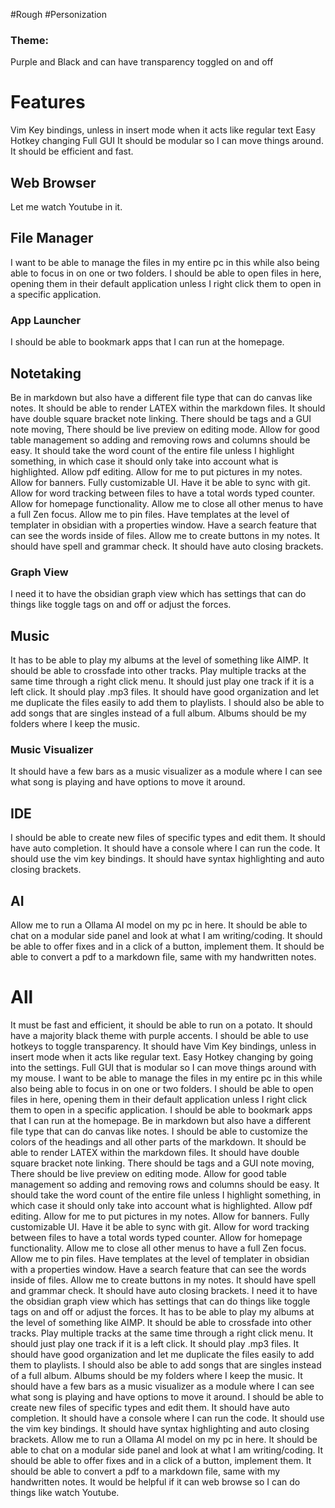 #Rough #Personization 

### Theme:
Purple and Black and can have transparency toggled on and off 

# Features 

Vim Key bindings, unless in insert mode when it acts like regular text
Easy Hotkey changing 
Full GUI
It should be modular so I can move things around. 
It should be efficient and fast. 
## Web Browser 

Let me watch Youtube in it.

## File Manager 

I want to be able to manage the files in my entire pc in this while also being able to focus in on one or two folders. I should be able to open files in here, opening them in their default application unless I right click them to open in a specific application. 

### App Launcher 
I should be able to bookmark apps that I can run at the homepage. 


## Notetaking 
Be in markdown but also have a different file type that can do canvas like notes. It should be able to render LATEX within the markdown files. It should have double square bracket note linking. There should be tags and a GUI note moving, There should be live preview on editing mode. Allow for good table management so adding and removing rows and columns should be easy. It should take the word count of the entire file unless I highlight something, in which case it should only take into account what is highlighted. Allow pdf editing. Allow for me to put pictures in my notes. Allow for banners. Fully customizable UI. Have it be able to sync with git. Allow for word tracking between files to have a total words typed counter. Allow for homepage functionality. Allow me to close all other menus to have a full Zen focus. Allow me to pin files. Have templates at the level of templater in obsidian with a properties window. Have a search feature that can see the words inside of files. Allow me to create buttons in my notes. It should have spell and grammar check. It should have auto closing brackets.


### Graph View 
I need it to have the obsidian graph view which has settings that can do things like toggle tags on and off or adjust the forces. 

## Music 
It has to be able to play my albums at the level of something like AIMP. It should be able to crossfade into other tracks. Play multiple tracks at the same time through a right click menu. It should just play one track if it is a left click. It should play .mp3 files. It should have good organization and let me duplicate the files easily to add them to playlists. I should also be able to add songs that are singles instead of a full album. Albums should be my folders where I keep the music. 

### Music Visualizer 

It should have a few bars as a music visualizer as a module where I can see what song is playing and have options to move it around. 

## IDE 

I should be able to create new files of specific types and edit them. It should have auto completion. It should have a console where I can run the code. It should use the vim key bindings. It should have syntax highlighting and auto closing brackets.

## AI 

Allow me to run a Ollama AI model on my pc in here. It should be able to chat on a modular side panel and look at what I am writing/coding. It should be able to offer fixes and in a click of a button, implement them. It should be able to convert a pdf to a markdown file, same with my handwritten notes. 

# All 

It must be fast and efficient, it should be able to run on a potato. It should have a majority black theme with purple accents. I should be able to use hotkeys to toggle transparency. It should have Vim Key bindings, unless in insert mode when it acts like regular text. Easy Hotkey changing by going into the settings. Full GUI that is modular so I can move things around with my mouse. I want to be able to manage the files in my entire pc in this while also being able to focus in on one or two folders. I should be able to open files in here, opening them in their default application unless I right click them to open in a specific application. I should be able to bookmark apps that I can run at the homepage. Be in markdown but also have a different file type that can do canvas like notes. I should be able to customize the colors of the headings and all other parts of the markdown. It should be able to render LATEX within the markdown files. It should have double square bracket note linking. There should be tags and a GUI note moving, There should be live preview on editing mode. Allow for good table management so adding and removing rows and columns should be easy. It should take the word count of the entire file unless I highlight something, in which case it should only take into account what is highlighted. Allow pdf editing. Allow for me to put pictures in my notes. Allow for banners. Fully customizable UI. Have it be able to sync with git. Allow for word tracking between files to have a total words typed counter. Allow for homepage functionality. Allow me to close all other menus to have a full Zen focus. Allow me to pin files. Have templates at the level of templater in obsidian with a properties window. Have a search feature that can see the words inside of files. Allow me to create buttons in my notes. It should have spell and grammar check. It should have auto closing brackets. I need it to have the obsidian graph view which has settings that can do things like toggle tags on and off or adjust the forces. It has to be able to play my albums at the level of something like AIMP. It should be able to crossfade into other tracks. Play multiple tracks at the same time through a right click menu. It should just play one track if it is a left click. It should play .mp3 files. It should have good organization and let me duplicate the files easily to add them to playlists. I should also be able to add songs that are singles instead of a full album. Albums should be my folders where I keep the music. It should have a few bars as a music visualizer as a module where I can see what song is playing and have options to move it around. I should be able to create new files of specific types and edit them. It should have auto completion. It should have a console where I can run the code. It should use the vim key bindings. It should have syntax highlighting and auto closing brackets. Allow me to run a Ollama AI model on my pc in here. It should be able to chat on a modular side panel and look at what I am writing/coding. It should be able to offer fixes and in a click of a button, implement them. It should be able to convert a pdf to a markdown file, same with my handwritten notes. It would be helpful if it can web browse so I can do things like watch Youtube.
